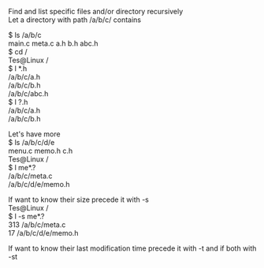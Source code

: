 Find and list specific files and/or directory recursively   
Let a directory with path /a/b/c/ contains

  $ ls /a/b/c  
  main.c meta.c a.h b.h abc.h   
  $ cd /   
  Tes@Linux /   
  $ l *.h   
  /a/b/c/a.h   
  /a/b/c/b.h   
  /a/b/c/abc.h   
  $ l ?.h  
  /a/b/c/a.h   
  /a/b/c/b.h   

Let's have more     
  $ ls /a/b/c/d/e   
  menu.c memo.h c.h   
  Tes@Linux /   
  $ l me*.?   
  /a/b/c/meta.c   
  /a/b/c/d/e/memo.h   

If want to know their size precede it with -s   
  Tes@Linux /   
  $ l -s me*.?   
  313 /a/b/c/meta.c   
  17 /a/b/c/d/e/memo.h
  
If want to know their last modification time precede it with -t and if both with -st
